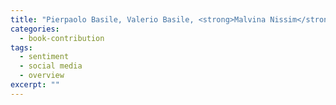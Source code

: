 ```yaml
---
title: "Pierpaolo Basile, Valerio Basile, <strong>Malvina Nissim</strong>, Nicole Novielli, and Viviana Patti. In Reda Alhajj and Jon Rokne (eds.), Sentiment Analysis of Microblogging Data <em>Encyclopedia of Social Network Analysis and Mining</em>. Springer Verlag. 2017."
categories: 
  - book-contribution
tags:
  - sentiment
  - social media
  - overview
excerpt: ""
---
```




